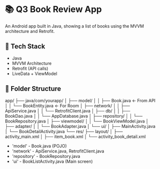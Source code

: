 # 📚 Q3 Book Review App

An Android app built in Java, showing a list of books using the MVVM architecture and Retrofit.

## 🔧 Tech Stack

- Java
- MVVM Architecture
- Retrofit (API calls)
- LiveData + ViewModel

## 📂 Folder Structure

app/
├── java/com/yourapp/
│   ├── model/
│   │   ├── Book.java          ← From API
│   │   └── BookEntity.java    ← For Room
│   ├── network/
│   │   ├── ApiService.java
│   │   └── RetrofitClient.java
│   ├── db/
│   │   ├── BookDao.java
│   │   └── AppDatabase.java
│   ├── repository/
│   │   └── BookRepository.java
│   ├── viewmodel/
│   │   └── BookViewModel.java
│   ├── adapter/
│   │   └── BookAdapter.java
│   └── ui/
│       ├── MainActivity.java
│       └── BookDetailActivity.java
└── res/
    ├── layout/
    │   ├── activity_main.xml
    │   ├── item_book.xml
    │   └── activity_book_detail.xml


- 'model' - Book.java (POJO)
- 'network' - ApiService.java, RetrofitClient.java
- 'repository' - BookRepository.java
- 'ui' - BookListActivity.java (Main screen)




